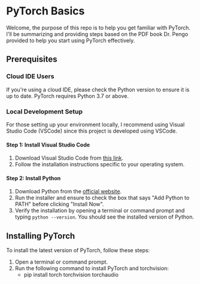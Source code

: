 # PyTorch Basics

Welcome, the purpose of this repo is to help you get familiar with PyTorch. I'll be summarizing and providing steps based on the PDF book Dr. Pengo provided to help you start using PyTorch effectively.

## Prerequisites

### Cloud IDE Users

If you're using a cloud IDE, please check the Python version to ensure it is up to date. PyTorch requires Python 3.7 or above.

### Local Development Setup

For those setting up your environment locally, I recommend using Visual Studio Code (VSCode) since this project is developed using VSCode.

#### Step 1: Install Visual Studio Code

1. Download Visual Studio Code from [this link](https://code.visualstudio.com/Download).
2. Follow the installation instructions specific to your operating system.

#### Step 2: Install Python

1. Download Python from the [official website](https://www.python.org/downloads/).
2. Run the installer and ensure to check the box that says "Add Python to PATH" before clicking "Install Now".
3. Verify the installation by opening a terminal or command prompt and typing `python --version`. You should see the installed version of Python.

## Installing PyTorch

To install the latest version of PyTorch, follow these steps:

1. Open a terminal or command prompt.
2. Run the following command to install PyTorch and torchvision:
   * pip install torch torchvision torchaudio
